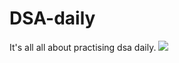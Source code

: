 # DSA-daily
It's all all about practising dsa daily.
![](https://leetcard.jacoblin.cool/sarthakdwivedi?ext=heatmap)
